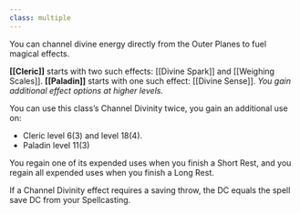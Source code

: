 ```yaml
---
class: multiple
---
```

You can channel divine energy directly from the Outer Planes to fuel magical effects.

**[[Cleric]]** starts with two such effects: [[Divine Spark]] and [[Weighing Scales]].
**[[Paladin]]** starts with one such effect: [[Divine Sense]].
*You gain additional effect options at higher levels.*

You can use this class’s Channel Divinity twice, you gain an additional use on:

- Cleric level 6(3) and level 18(4).
- Paladin level 11(3)

You regain one of its expended uses when you finish a Short Rest, and you regain all expended uses when you finish a Long Rest. 

If a Channel Divinity effect requires a saving throw, the DC equals the spell save DC from your Spellcasting.